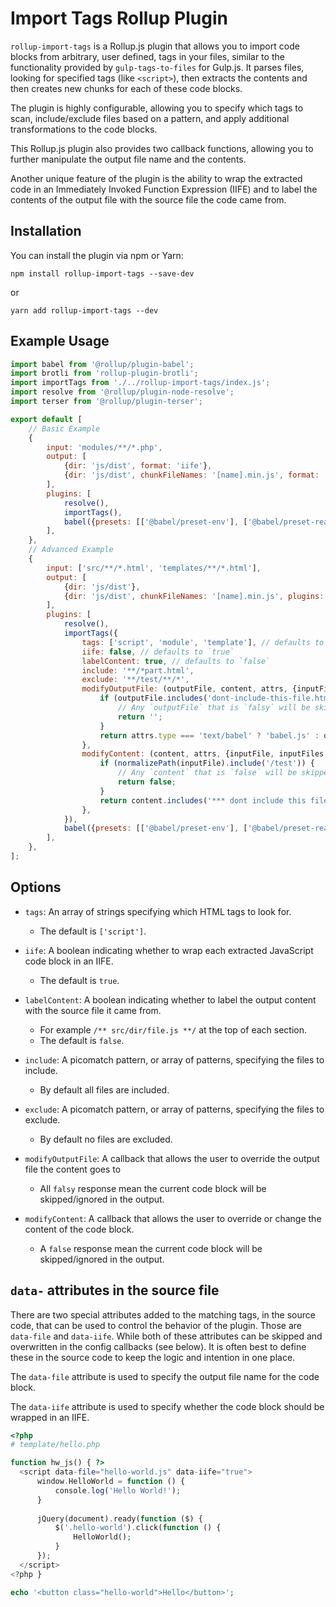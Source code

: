 # Import Tags Rollup Plugin

`rollup-import-tags` is a Rollup.js plugin that allows you to import code blocks from arbitrary, user defined, tags in your files, similar to the functionality provided by `gulp-tags-to-files` for Gulp.js. It parses files, looking for specified tags (like `<script>`), then extracts the contents and then creates new chunks for each of these code blocks.

The plugin is highly configurable, allowing you to specify which tags to scan, include/exclude files based on a pattern, and apply additional transformations to the code blocks.

This Rollup.js plugin also provides two callback functions, allowing you to further manipulate the output file name and the contents.

Another unique feature of the plugin is the ability to wrap the extracted code in an Immediately Invoked Function Expression (IIFE) and to label the contents of the output file with the source file the code came from.

## Installation

You can install the plugin via npm or Yarn:

```shell
npm install rollup-import-tags --save-dev
```

or

```shell
yarn add rollup-import-tags --dev
```

## Example Usage

```javascript
import babel from '@rollup/plugin-babel';
import brotli from 'rollup-plugin-brotli';
import importTags from './../rollup-import-tags/index.js';
import resolve from '@rollup/plugin-node-resolve';
import terser from '@rollup/plugin-terser';

export default [
	// Basic Example
	{
		input: 'modules/**/*.php',
		output: [
			{dir: 'js/dist', format: 'iife'},
			{dir: 'js/dist', chunkFileNames: '[name].min.js', format: 'iife', plugins: [terser(), brotli({options: {level: 11}})]},
		],
		plugins: [
			resolve(),
			importTags(),
			babel({presets: [['@babel/preset-env'], ['@babel/preset-react']], babelHelpers: 'bundled'}),
		],
	},
	// Advanced Example
	{
		input: ['src/**/*.html', 'templates/**/*.html'],
		output: [
			{dir: 'js/dist'},
			{dir: 'js/dist', chunkFileNames: '[name].min.js', plugins: [terser(), brotli({options: {level: 11}})]},
		],
		plugins: [
			resolve(),
			importTags({
				tags: ['script', 'module', 'template'], // defaults to `'script'`
				iife: false, // defaults to `true`
				labelContent: true, // defaults to `false`
				include: '**/*part.html',
				exclude: '**/test/**/*',
				modifyOutputFile: (outputFile, content, attrs, {inputFile, inputFiles, inputPattern, outputFiles, outerHTML, startTag, source, normalizePath}) => {
					if (outputFile.includes('dont-include-this-file.html')) {
						// Any `outputFile` that is `falsy` will be skipped/ignored in the output
						return '';
					}
					return attrs.type === 'text/babel' ? 'babel.js' : outputFile;
				},
				modifyContent: (content, attrs, {inputFile, inputFiles, inputPattern, outputFile, outputFiles, outerHTML, startTag, source, normalizePath}) => {
					if (normalizePath(inputFile).include('/test')) {
						// Any `content` that is `false` will be skipped/ignored in the output
						return false;
					}
					return content.includes('*** dont include this file !!!') ? false : content;
				},
			}),
			babel({presets: [['@babel/preset-env'], ['@babel/preset-react']], babelHelpers: 'bundled'}),
		],
	},
];
```

## Options

- `tags`: An array of strings specifying which HTML tags to look for.
    - The default is `['script']`.

- `iife`: A boolean indicating whether to wrap each extracted JavaScript code block in an IIFE.
    - The default is `true`.

- `labelContent`: A boolean indicating whether to label the output content with the source file it came from.
    - For example `/** src/dir/file.js **/` at the top of each section.
    - The default is `false`.

- `include`: A picomatch pattern, or array of patterns, specifying the files to include.
    - By default all files are included.

- `exclude`: A picomatch pattern, or array of patterns, specifying the files to exclude.
    - By default no files are excluded.

- `modifyOutputFile`: A callback that allows the user to override the output file the content goes to
    - All `falsy` response mean the current code block will be skipped/ignored in the output.

- `modifyContent`: A callback that allows the user to override or change the content of the code block.
    - A `false` response mean the current code block will be skipped/ignored in the output.

## `data-` attributes in the source file

There are two special attributes added to the matching tags, in the source code, that can be used to control the behavior of the plugin. Those are `data-file` and `data-iife`. While both of these attributes can be skipped and overwritten in the config callbacks (see below). It is often best to define these in the source code to keep the logic and intention in one place.

The `data-file` attribute is used to specify the output file name for the code block.

The `data-iife` attribute is used to specify whether the code block should be wrapped in an IIFE.

```php
<?php
# template/hello.php

function hw_js() { ?>
  <script data-file="hello-world.js" data-iife="true">
      window.HelloWorld = function () {
          console.log('Hello World!');
      }
  
      jQuery(document).ready(function ($) {
          $('.hello-world').click(function () {
              HelloWorld();
          }
      });
  </script>
<?php }

echo '<button class="hello-world">Hello</button>';
```
